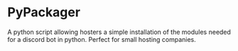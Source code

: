 # PyPackager
A python script allowing hosters a simple installation of the modules needed for a discord bot in python. Perfect for small hosting companies.
